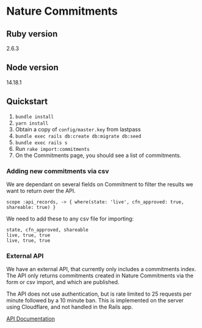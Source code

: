 # Nature Commitments

## Ruby version

2.6.3

## Node version

14.18.1

## Quickstart

1. `bundle install`
2. `yarn install`
3. Obtain a copy of `config/master.key` from lastpass
4. `bundle exec rails db:create db:migrate db:seed`
5. `bundle exec rails s`
6. Run `rake import:commitments`
7. On the Commitments page, you should see a list of commitments.

### Adding new commitments via csv
We are dependant on several fields on Commitment to filter the results we want to return over the API.

```scope :api_records, -> { where(state: 'live', cfn_approved: true, shareable: true) }```

We need to add these to any csv file for importing:
```
state, cfn_approved, shareable
live, true, true
live, true, true
```

### External API

We have an external API, that currently only includes a commitments index. The API only returns commitments created in Nature Commitments via the form or csv import, and which are published.

The API does not use authentication, but is rate limited to 25 requests per minute followed by a 10 minute ban. This is implemented on the server using Cloudflare, and not handled in the Rails app.

[API Documentation](docs/external_api.md)
